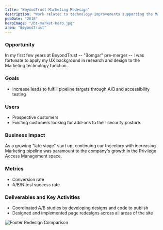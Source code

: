 ```yaml
---
title: "BeyondTrust Marketing Redesign"
description: "Work related to technology improvements supporting the Marketing business function"
pubDate: "2018"
heroImage: "/bt-market-hero.jpg"
area: "BeyondTrust"
---
```


### Opportunity

In my first few years at BeyondTrust -- "Bomgar" pre-merger -- I was fortunate to apply my UX background in research and design to the Marketing technology function.

### Goals

- Increase leads to fulfill pipeline targets through A/B and accessibility testing

### Users

- Prospective customers
- Existing customers looking for add-ons to their security posture.

### Business Impact

As a growing "late stage" start up, continuing our trajectory with increasing Marketing pipeline was paramount to the company's growth in the Privilege Access Management space.

### Metrics

- Conversion rate
- A/B/N test success rate

### Deliverables and Key Activities

- Coordinated A/B studies by developing designs and code to publish
- Designed and implemented page redesigns across all areas of the site

![Footer Redesign Comparison](/bt-market-footer-redesign.jpg)
